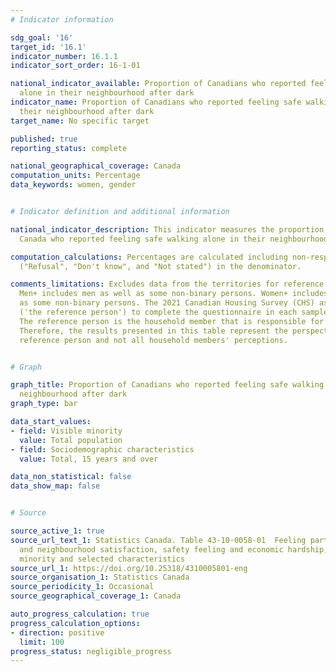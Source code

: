 ```yaml
---
# Indicator information

sdg_goal: '16'
target_id: '16.1'
indicator_number: 16.1.1
indicator_sort_order: 16-1-01

national_indicator_available: Proportion of Canadians who reported feeling safe walking
  alone in their neighbourhood after dark
indicator_name: Proportion of Canadians who reported feeling safe walking alone in
  their neighbourhood after dark
target_name: No specific target

published: true
reporting_status: complete

national_geographical_coverage: Canada
computation_units: Percentage
data_keywords: women, gender


# Indicator definition and additional information

national_indicator_description: This indicator measures the proportion of people in
  Canada who reported feeling safe walking alone in their neighbourhood after dark.

computation_calculations: Percentages are calculated including non-response categories
  ("Refusal", "Don't know", and "Not stated") in the denominator.

comments_limitations: Excludes data from the territories for reference year 2021.
  Men+ includes men as well as some non-binary persons. Women+ includes women as well
  as some non-binary persons. The 2021 Canadian Housing Survey (CHS) asked one person
  ('the reference person') to complete the questionnaire in each sampled household.
  The reference person is the household member that is responsible for housing decisions.
  Therefore, the results presented in this table represent the perspective of the
  reference person and not all household members' perceptions.


# Graph

graph_title: Proportion of Canadians who reported feeling safe walking alone in their
  neighbourhood after dark
graph_type: bar

data_start_values:
- field: Visible minority
  value: Total population
- field: Sociodemographic characteristics
  value: Total, 15 years and over

data_non_statistical: false
data_show_map: false


# Source

source_active_1: true
source_url_text_1: Statistics Canada. Table 43-10-0058-01  Feeling part of the community
  and neighbourhood satisfaction, safety feeling and economic hardship, by visible
  minority and selected characteristics
source_url_1: https://doi.org/10.25318/4310005801-eng
source_organisation_1: Statistics Canada
source_periodicity_1: Occasional
source_geographical_coverage_1: Canada

auto_progress_calculation: true
progress_calculation_options:
- direction: positive
  limit: 100
progress_status: negligible_progress
---
```

